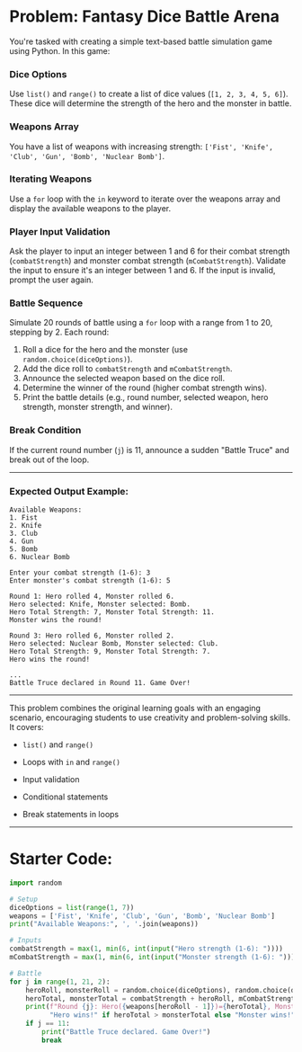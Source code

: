 
# Problem: Fantasy Dice Battle Arena

You're tasked with creating a simple text-based battle simulation game using Python. In this game:

### Dice Options
Use `list()` and `range()` to create a list of dice values (`[1, 2, 3, 4, 5, 6]`). These dice will determine the strength of the hero and the monster in battle.

### Weapons Array
You have a list of weapons with increasing strength: `['Fist', 'Knife', 'Club', 'Gun', 'Bomb', 'Nuclear Bomb']`.

### Iterating Weapons
Use a `for` loop with the `in` keyword to iterate over the weapons array and display the available weapons to the player.

### Player Input Validation
Ask the player to input an integer between 1 and 6 for their combat strength (`combatStrength`) and monster combat strength (`mCombatStrength`). Validate the input to ensure it's an integer between 1 and 6. If the input is invalid, prompt the user again.

### Battle Sequence
Simulate 20 rounds of battle using a `for` loop with a range from 1 to 20, stepping by 2. Each round:

1. Roll a dice for the hero and the monster (use `random.choice(diceOptions)`).
2. Add the dice roll to `combatStrength` and `mCombatStrength`.
3. Announce the selected weapon based on the dice roll.
4. Determine the winner of the round (higher combat strength wins).
5. Print the battle details (e.g., round number, selected weapon, hero strength, monster strength, and winner).

### Break Condition
If the current round number (`j`) is 11, announce a sudden "Battle Truce" and break out of the loop.

---

### Expected Output Example:

```
Available Weapons:
1. Fist
2. Knife
3. Club
4. Gun
5. Bomb
6. Nuclear Bomb

Enter your combat strength (1-6): 3
Enter monster's combat strength (1-6): 5

Round 1: Hero rolled 4, Monster rolled 6.
Hero selected: Knife, Monster selected: Bomb.
Hero Total Strength: 7, Monster Total Strength: 11.
Monster wins the round!

Round 3: Hero rolled 6, Monster rolled 2.
Hero selected: Nuclear Bomb, Monster selected: Club.
Hero Total Strength: 9, Monster Total Strength: 7.
Hero wins the round!

...
Battle Truce declared in Round 11. Game Over!
```

---

This problem combines the original learning goals with an engaging scenario, encouraging students to use creativity and problem-solving skills. It covers:

- `list()` and `range()`

- Loops with `in` and `range()`

- Input validation

- Conditional statements

- Break statements in loops

---

# Starter Code:

```python
import random

# Setup
diceOptions = list(range(1, 7))
weapons = ['Fist', 'Knife', 'Club', 'Gun', 'Bomb', 'Nuclear Bomb']
print("Available Weapons:", ', '.join(weapons))

# Inputs
combatStrength = max(1, min(6, int(input("Hero strength (1-6): "))))
mCombatStrength = max(1, min(6, int(input("Monster strength (1-6): "))))

# Battle
for j in range(1, 21, 2):
    heroRoll, monsterRoll = random.choice(diceOptions), random.choice(diceOptions)
    heroTotal, monsterTotal = combatStrength + heroRoll, mCombatStrength + monsterRoll
    print(f"Round {j}: Hero({weapons[heroRoll - 1]})={heroTotal}, Monster({weapons[monsterRoll - 1]})={monsterTotal}.", 
          "Hero wins!" if heroTotal > monsterTotal else "Monster wins!" if heroTotal < monsterTotal else "Tie!")
    if j == 11:
        print("Battle Truce declared. Game Over!")
        break

```